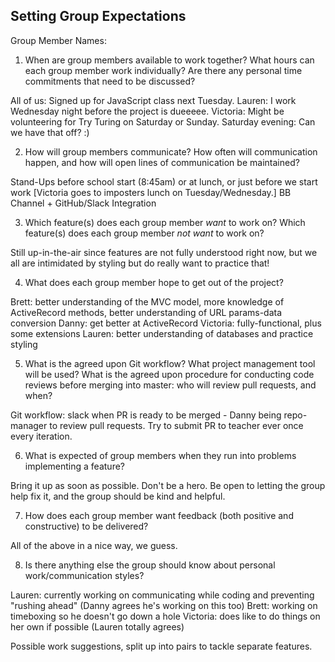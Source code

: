 ## Setting Group Expectations

Group Member Names: 

1. When are group members available to work together? What hours can each group member work individually? Are there any personal time commitments that need to be discussed? 

All of us: Signed up for JavaScript class next Tuesday.
Lauren: I work Wednesday night before the project is dueeeee. 
Victoria: Might be volunteering for Try Turing on Saturday or Sunday.
Saturday evening: Can we have that off? :)

2. How will group members communicate? How often will communication happen, and how will open lines of communication be maintained?

Stand-Ups before school start (8:45am) or at lunch, or just before we start work [Victoria goes to imposters lunch on Tuesday/Wednesday.]
BB Channel + GitHub/Slack Integration

3. Which feature(s) does each group member *want* to work on? Which feature(s) does each group member *not want* to work on?

Still up-in-the-air since features are not fully understood right now, but we all are intimidated by styling but do really want to practice that!

4. What does each group member hope to get out of the project?

Brett: better understanding of the MVC model, more knowledge of ActiveRecord methods, better understanding of URL params-data conversion
Danny: get better at ActiveRecord
Victoria: fully-functional, plus some extensions
Lauren: better understanding of databases and practice styling

5. What is the agreed upon Git workflow? What project management tool will be used? What is the agreed upon procedure for conducting code reviews before merging into master: who will review pull requests, and when?

Git workflow: slack when PR is ready to be merged - Danny being repo-manager to review pull requests. 
Try to submit PR to teacher ever once every iteration.

6. What is expected of group members when they run into problems implementing a feature? 

Bring it up as soon as possible. Don't be a hero. Be open to letting the group help fix it, and the group should be kind and helpful.

7. How does each group member want feedback (both positive and constructive) to be delivered? 

All of the above in a nice way, we guess.

8. Is there anything else the group should know about personal work/communication styles?

Lauren: currently working on communicating while coding and preventing "rushing ahead" (Danny agrees he's working on this too)
Brett: working on timeboxing so he doesn't go down a hole
Victoria: does like to do things on her own if possible (Lauren totally agrees)

Possible work suggestions, split up into pairs to tackle separate features. 
